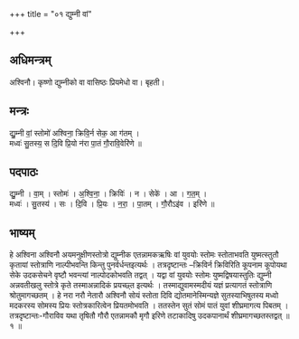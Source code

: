 +++
title = "०१ द्युम्नी वां"

+++
## अधिमन्त्रम्
अश्विनौ। कृष्णो द्युम्नीको वा वासिष्ठः प्रियमेधो वा। बृहती।

## मन्त्रः
द्यु॒म्नी वां॒ स्तोमो॑ अश्विना॒ क्रिवि॒र्न सेक॒ आ ग॑तम् ।  
मध्वः॑ सु॒तस्य॒ स दि॒वि प्रि॒यो न॑रा पा॒तं गौ॒रावि॒वेरि॑णे ॥

## पदपाठः
द्यु॒म्नी । वा॒म् । स्तोमः॑ । अ॒श्वि॒ना॒ । क्रिविः॑ । न । सेके॑ । आ । ग॒त॒म् ।  
मध्वः॑ । सु॒तस्य॑ । सः । दि॒वि । प्रि॒यः । न॒रा॒ । पा॒तम् । गौ॒रौऽइ॑व । इरि॑णे ॥

## भाष्यम्
हे अश्विना अश्विनौ अयमनुक्षीणस्तोत्रो द्युम्नीक एतन्नामकऋषिः वां युवयोः स्तोमः स्तोताभवति युष्मत्स्तुतौ कृतायां स्तोत्राणि नाल्पीभवन्ति किन्तु पुनर्वर्धन्तइत्यर्थः । तत्रदृष्टान्तः –क्रिविर्न क्रिविरिति कूपनाम कूपोयथा सेके उदकसेचने वृष्टौ भवन्त्यां नाल्पोदकोभवति तद्वत् । यद्वा वां युवयोः स्तोमः युष्मद्विषयास्तुतिः द्युम्नी अन्नवतीखलु स्तोत्रे कृते तस्माअन्नादिकं प्रयच्छ्त इत्यर्थः । तस्माद्युवामस्मदीयं यज्ञं प्रत्यागतं स्तोत्राणि श्रोतुमागच्छतम् । हे नरा नरौ नेतारौ अश्विनौ सोयं स्तोता दिवि द्योतमानेस्मिन्यज्ञे सुतस्याभिषुतस्य मध्वो मदकरस्य सोमस्य प्रियः स्तोत्रकारित्वेन प्रियतमोभवति । ततस्तेन सुतं सोमं पातं युवां शीघ्रमागत्य पिबतम् । तत्रदृष्टान्तः-गौराविव यथा तृषितौ गौरौ एतन्नामकौ मृगौ इरिणे तटाकादिषु उदकपानार्थं शीघ्रमागच्छतस्तद्वत् ॥ १ ॥